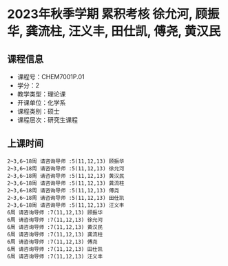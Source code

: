 # 2023年秋季学期 累积考核 徐允河, 顾振华, 龚流柱, 汪义丰, 田仕凯, 傅尧, 黄汉民






## 课程信息

- 课程号：CHEM7001P.01
- 学分：2
- 教学类型：理论课
- 开课单位：化学系
- 课程类别：硕士
- 课程层次：研究生课程

## 上课时间

```
2~3,6~18周 请咨询导师 :5(11,12,13) 顾振华
2~3,6~18周 请咨询导师 :5(11,12,13) 徐允河
2~3,6~18周 请咨询导师 :5(11,12,13) 黄汉民
2~3,6~18周 请咨询导师 :5(11,12,13) 龚流柱
2~3,6~18周 请咨询导师 :5(11,12,13) 傅尧
2~3,6~18周 请咨询导师 :5(11,12,13) 田仕凯
2~3,6~18周 请咨询导师 :5(11,12,13) 汪义丰
6周 请咨询导师 :7(11,12,13) 顾振华
6周 请咨询导师 :7(11,12,13) 徐允河
6周 请咨询导师 :7(11,12,13) 黄汉民
6周 请咨询导师 :7(11,12,13) 龚流柱
6周 请咨询导师 :7(11,12,13) 傅尧
6周 请咨询导师 :7(11,12,13) 田仕凯
6周 请咨询导师 :7(11,12,13) 汪义丰
```

